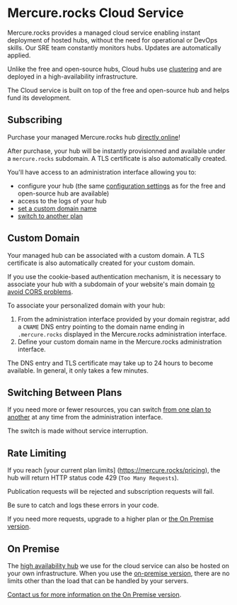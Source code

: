 # Mercure.rocks Cloud Service 

Mercure.rocks provides a managed cloud service enabling instant deployment of hosted hubs, without the need for operational or DevOps skills.
Our SRE team constantly monitors hubs. Updates are automatically applied.

Unlike the free and open-source hubs, Cloud hubs use [clustering](cluster.md) and are deployed in a high-availability infrastructure.

The Cloud service is built on top of the free and open-source hub and helps fund its development.

## Subscribing

Purchase your managed Mercure.rocks hub [directly online](https://mercure.rocks/pricing)!

After purchase, your hub will be instantly provisionned and available under a `mercure.rocks` subdomain. A TLS certificate is also automatically created.

You'll have access to an administration interface allowing you to:

* configure your hub (the same [configuration settings](config.md) as for the free and open-source hub are available)
* access to the logs of your hub
* [set a custom domain name](#custom-domain)
* [switch to another plan](#switching-between-plans)

## Custom Domain

Your managed hub can be associated with a custom domain. A TLS certificate is also automatically created for your custom domain.

If you use the cookie-based authentication mechanism, it is necessary to associate your hub with a subdomain of your website's main domain [to avoid CORS problems](troubleshooting.md#cors-issues).

To associate your personalized domain with your hub:

1. From the administration interface provided by your domain registrar, add a `CNAME` DNS entry pointing to the domain name ending in `.mercure.rocks` displayed in the Mercure.rocks administration interface.
2. Define your custom domain name in the Mercure.rocks administration interface.

The DNS entry and TLS certificate may take up to 24 hours to become available.
In general, it only takes a few minutes.

## Switching Between Plans

If you need more or fewer resources, you can switch [from one plan to another](https://mercure.rocks/pricing) at any time from the administration interface.

The switch is made without service interruption.

## Rate Limiting

If you reach [your current plan limits] (https://mercure.rocks/pricing), the hub will return HTTP status code 429 (`Too Many Requests`).

Publication requests will be rejected and subscription requests will fail.

Be sure to catch and logs these errors in your code.

If you need more requests, upgrade to a higher plan or [the On Premise version](#on-premise).

## On Premise

The [high availability hub](cluster.md) we use for the cloud service can also be hosted on your own infrastructure. When you use the [on-premise version](cluster.md#high-availability-on-premise-version), there are no limits other than the load that can be handled by your servers.

[Contact us for more information on the On Premise version](mailto:contact@mercure.rocks?subject=I%27m%20interested%20in%20Mercure%20on%20premise).
